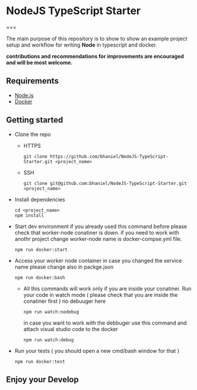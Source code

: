 # NodeJS TypeScript Starter
===

The main purpose of this repository is to show to show an example project setup and workflow for writing **Node** in typescript and docker.

**contributions and recommendations for improvements are encouraged and will be most welcome.**



## Requirements
- [Node.js](https://nodejs.org/en/)
- [Docker](https://www.docker.com/get-started)


## Getting started

- Clone the repo
    - HTTPS 
        ```
        git clone https://github.com/bhaniel/NodeJS-TypeScript-Starter.git <project_name>
        ```

    - SSH
        ```
        git clone git@github.com:bhaniel/NodeJS-TypeScript-Starter.git <project_name>
        ```

- Install dependencies
    ```
    cd <project_name>
    npm install
    ```

- Start dev environment if you already used this command before please check that worker-node conatiner is down. if you need to work with anothr project change worker-node name is docker-compse.yml file.
    ```
    npm run docker:start
    ```

- Access your worker node container in case you changed the service name please change also in packge.json
    ```
    npm run docker:bash
    ```

    - All this commands will work only if you are inside your conatiner. Run your code in watch mode ( please check that you are inside the conatiner first ) no debuuger here
        ```
        npm run watch:nodebug
        ```
        in case you want to work with the debbuger use this command and attach visual studio code to the docker
        ```
        npm run watch:debug
        ```

- Run your tests ( you should open a new cmd/bash window for that )
    ```
    npm run docker:test
    ```

## Enjoy your Develop


